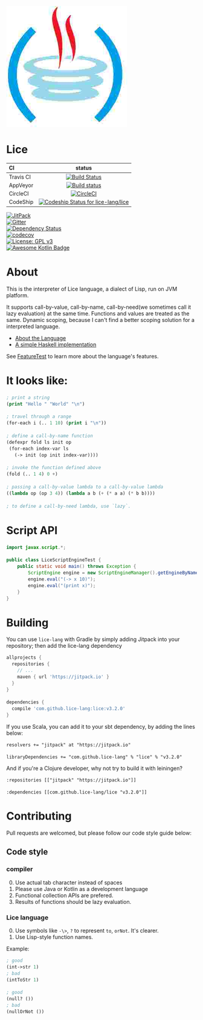 ![](./src/main/kotlin/org/lice/icon.jpg)

# Lice

CI|status
:---|:---:
Travis CI|[![Build Status](https://travis-ci.org/lice-lang/lice.svg?branch=master)](https://travis-ci.org/lice-lang/lice)
AppVeyor|[![Build status](https://ci.appveyor.com/api/projects/status/7d6lyinb0xr6hagn?svg=true)](https://ci.appveyor.com/project/ice1000/lice/branch/master)
CircleCI|[![CircleCI](https://circleci.com/gh/lice-lang/lice/tree/master.svg?style=svg)](https://circleci.com/gh/lice-lang/lice/tree/master)
CodeShip|[![Codeship Status for lice-lang/lice](https://app.codeship.com/projects/2e71d680-61fd-0135-bc9e-7aecbc4a3d79/status?branch=master)](https://app.codeship.com/projects/239723)

[![JitPack](https://jitpack.io/v/lice-lang/lice.svg)](https://jitpack.io/#lice-lang/lice)<br/>
[![Gitter](https://badges.gitter.im/lice-lang/lice.svg)](https://gitter.im/lice-lang/lice)<br/>
[![Dependency Status](https://www.versioneye.com/user/projects/58df5b1c24ef3e00425cf73f/badge.svg)](https://www.versioneye.com/user/projects/58df5b1c24ef3e00425cf73f)<br/>
[![codecov](https://codecov.io/gh/lice-lang/lice/branch/master/graph/badge.svg)](https://codecov.io/gh/lice-lang/lice)<br/>
[![License: GPL v3](https://img.shields.io/badge/License-GPL%20v3-blue.svg)](http://www.gnu.org/licenses/gpl-3.0)<br/>
[![Awesome Kotlin Badge](https://kotlin.link/awesome-kotlin.svg)](https://github.com/KotlinBy/awesome-kotlin)<br/>

# About

This is the interpreter of Lice language, a dialect of Lisp, run on JVM platform.

It supports call-by-value, call-by-name, call-by-need(we sometimes call it lazy evaluation) at the same time.
Functions and values are treated as the same. Dynamic scoping, because I can't find a better scoping solution
for a interpreted language.

+ [About the Language](https://github.com/lice-lang/lice-reference)
+ [A simple Haskell implementation](./lice.hs)

See [FeatureTest](src/test/kotlin/org/lice/FeatureTest.kt) to learn more about the language's features.

# It looks like:

```lisp
; print a string
(print "Hello " "World" "\n")

; travel through a range
(for-each i (.. 1 10) (print i "\n"))

; define a call-by-name function
(defexpr fold ls init op
 (for-each index-var ls
   (-> init (op init index-var))))

; invoke the function defined above
(fold (.. 1 4) 0 +)

; passing a call-by-value lambda to a call-by-value lambda
((lambda op (op 3 4)) (lambda a b (+ (* a a) (* b b))))

; to define a call-by-need lambda, use `lazy`.
```
# Script API 

```java
import javax.script.*;

public class LiceScriptEngineTest {
    public static void main() throws Exception {
        ScriptEngine engine = new ScriptEngineManager().getEngineByName("lice");
        engine.eval("(-> x 10)");
        engine.eval("(print x)");
    }
}
```

# Building

You can use `lice-lang` with Gradle by simply adding Jitpack into your repository; then add the lice-lang dependency

```groovy
allprojects {
  repositories {
    // ...
    maven { url 'https://jitpack.io' }
  }
}

dependencies {
  compile 'com.github.lice-lang:lice:v3.2.0'
}
```

If you use Scala, you can add it to your sbt dependency, by adding the lines below:

```sbtshell
resolvers += "jitpack" at "https://jitpack.io"

libraryDependencies += "com.github.lice-lang" % "lice" % "v3.2.0"
```

And if you're a Clojure developer, why not try to build it with leiningen?

```leiningen
:repositories [["jitpack" "https://jitpack.io"]]

:dependencies [[com.github.lice-lang/lice "v3.2.0"]]
```

# Contributing

Pull requests are welcomed, but please follow our code style guide below:

## Code style

### compiler

0. Use actual tab character instead of spaces
0. Please use Java or Kotlin as a development language
0. Functional collection APIs are prefered.
0. Results of functions should be lazy evaluation.

### Lice language

0. Use symbols like `-\>`, `?` to represent `to`, `orNot`. It's clearer.
0. Use Lisp-style function names.

Example:

```lisp
; good
(int->str 1)
; bad
(intToStr 1)

; good
(null? ())
; bad
(nullOrNot ())
```
